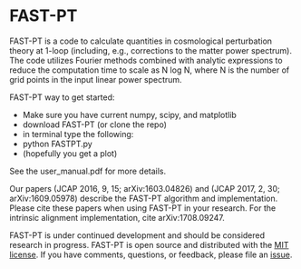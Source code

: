 # FAST-PT

FAST-PT is a code to calculate quantities in cosmological perturbation theory at 1-loop (including, e.g., corrections to the matter power spectrum). 
The code utilizes Fourier methods combined with analytic expressions to reduce the computation time
to scale as N log N, where N is the number of grid points in the input linear power spectrum. 

FAST-PT way to get started: 

* Make sure you have current numpy, scipy, and matplotlib
* download FAST-PT (or clone the repo)
* in terminal type the following:
* python FASTPT.py
* (hopefully you get a plot)

See the user_manual.pdf for more details. 

Our papers (JCAP 2016, 9, 15; arXiv:1603.04826) and (JCAP 2017, 2, 30; arXiv:1609.05978) describe the FAST-PT algorithm and implementation. Please cite these papers when using FAST-PT in your research. For the intrinsic alignment implementation, cite arXiv:1708.09247.

FAST-PT is under continued development and should be considered research in progress. FAST-PT is open source and distributed with the [MIT license](https://opensource.org/licenses/mit). If you have comments, questions, or feedback, please file an [issue](https://github.com/JoeMcEwen/FAST-PT/issues).

